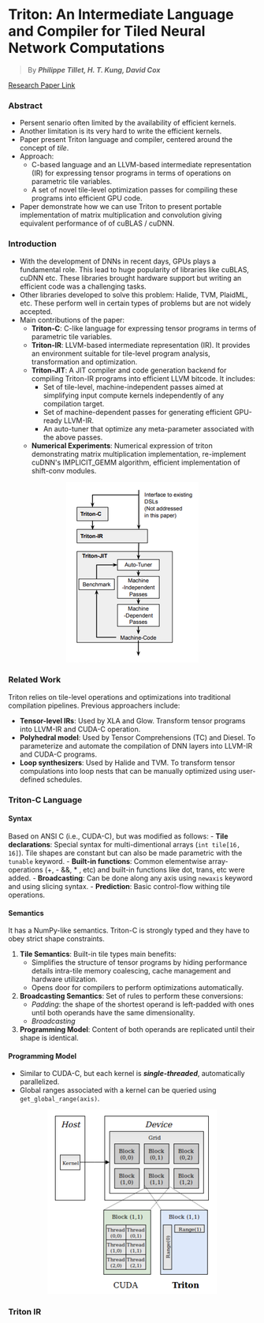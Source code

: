 # Triton: An Intermediate Language and Compiler for Tiled Neural Network Computations

> By ***Philippe Tillet, H. T. Kung, David Cox***

[Research Paper Link](https://www.eecs.harvard.edu/~htk/publication/2019-mapl-tillet-kung-cox.pdf)

### Abstract
- Persent senario often limited by the availability of efficient kernels.
- Another limitation is its very hard to write the efficient kernels.
- Paper present Triton language and compiler, centered around the concept of *tile*.
- Approach:
    - C-based language and an LLVM-based intermediate representation (IR) for expressing tensor programs in terms of operations on parametric tile variables.
    - A set of novel tile-level optimization passes for compiling these programs into efficient GPU code.
- Paper demonstrate how we can use Triton to present portable implementation of matrix multiplication and convolution giving equivalent performance of of cuBLAS / cuDNN.

### Introduction
- With the development of DNNs in recent days, GPUs plays a fundamental role. This lead to huge popularity of libraries like cuBLAS, cuDNN etc. These libraries brought hardware support but writing an efficient code was a challenging tasks.
- Other libraries developed to solve this problem: Halide, TVM, PlaidML, etc. These perform well in certain types of problems but are not widely accepted.
- Main contributions of the paper:
    - **Triton-C**: C-like language for expressing tensor programs in terms of parametric tile variables.
    - **Triton-IR**: LLVM-based intermediate representation (IR). It provides an environment suitable for tile-level program analysis, transformation and optimization.
    - **Triton-JIT**: A JIT compiler and code generation backend for compiling Triton-IR programs into efficient LLVM bitcode. It includes:
        - Set of tile-level, machine-independent passes aimed at simplifying input compute kernels independently of any compilation target.
        - Set of machine-dependent passes for generating efficient GPU-ready LLVM-IR.
        - An auto-tuner that optimize any meta-parameter associated with the above passes.
    - **Numerical Experiments**: Numerical expression of triton demonstrating matrix multiplication implementation, re-implement cuDNN's IMPLICIT_GEMM algorithm, efficient implementation of shift-conv modules.

<p align="center">
  <img src="images/triton.png" alt="Overview of Triton">
</p>

### Related Work
Triton relies on tile-level operations and optimizations into traditional compilation pipelines. Previous approachers include:
- **Tensor-level IRs**: Used by XLA and Glow. Transform tensor programs into LLVM-IR and CUDA-C operation.
- **Polyhedral model**: Used by Tensor Comprehensions (TC) and Diesel. To parameterize and automate the compilation of DNN layers into LLVM-IR and CUDA-C programs.
- **Loop synthesizers**: Used by Halide and TVM. To transform tensor compulations into loop nests that can be manually optimized using user-defined schedules.

### Triton-C Language

#### Syntax
Based on ANSI C (i.e., CUDA-C), but was modified as follows:
    - **Tile declarations**: Special syntax for multi-dimentional arrays (`int tile[16, 16]`). Tile shapes are constant but can also be made parametric with the `tunable` keyword.
    - **Built-in functions**: Common elementwise array-operations (+, - &&, * , etc) and built-in functions like dot, trans, etc were added.
    - **Broadcasting**: Can be done along any axis using `newaxis` keyword and using slicing syntax.
    - **Prediction**: Basic control-flow withing tile operations.

#### Semantics
It has a NumPy-like semantics. Triton-C is strongly typed and they have to obey strict shape constraints.
1. **Tile Semantics**: Built-in tile types main benefits:
    - Simplifies the structure of tensor programs by hiding performance details intra-tile memory coalescing, cache management and hardware utilization.
    - Opens door for compilers to perform optimizations automatically.
2. **Broadcasting Semantics**: Set of rules to perform these conversions:
    - *Padding*: the shape of the shortest operand is left-padded with ones until both operands have the same dimensionality.
    - *Broadcasting*
3. **Programming Model**: Content of both operands are replicated until their shape is identical.

#### Programming Model
- Similar to CUDA-C, but each kernel is ***single-threaded***, automatically parallelized.
- Global ranges associated with a kernel can be queried using `get_global_range(axis)`.

<p align="center">
  <img src="images/triton_model.png" alt="Difference between the CUDA and the Triton programming model">
</p>

### Triton IR
